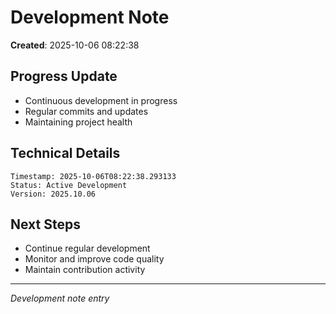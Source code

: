 # Development Note

**Created**: 2025-10-06 08:22:38

## Progress Update
- Continuous development in progress
- Regular commits and updates
- Maintaining project health

## Technical Details
```
Timestamp: 2025-10-06T08:22:38.293133
Status: Active Development
Version: 2025.10.06
```

## Next Steps
- Continue regular development
- Monitor and improve code quality
- Maintain contribution activity

---
*Development note entry*
